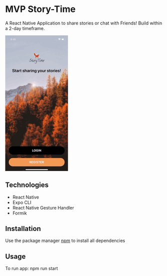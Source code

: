 # MVP Story-Time

A React Native Application to share stories or chat with Friends! Build within a 2-day timeframe.

<img src="images/storyTime.gif" width="200">

## Technologies
- React Native
- Expo CLI
- React Native Gesture Handler
- Formik

## Installation
Use the package manager [npm](https://www.npmjs.com/get-npm) to install all dependencies

## Usage
To run app: npm run start
